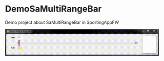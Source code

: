 # DemoSaMultiRangeBar
Demo project about SaMultiRangeBar in SportingAppFW

![Alt Text](https://github.com/sporting/DemoSaMultiRangeBar/blob/master/DemoSaMultiRangeBar.gif)
